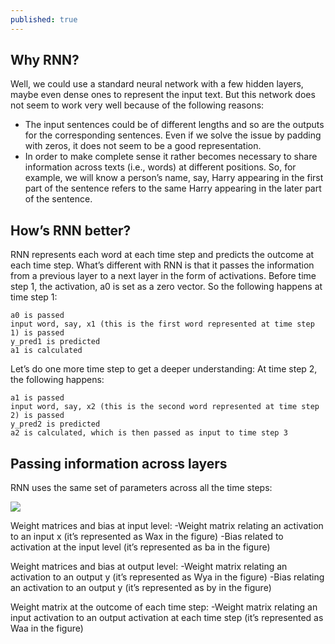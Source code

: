 ```yaml
---
published: true
---
```

## Why RNN?

Well, we could use a standard neural network with a few hidden layers, maybe even dense ones to represent the input text. But this network does not seem to work very well because of the following reasons:
- The input sentences could be of different lengths and so are the outputs for the corresponding sentences. Even if we solve the issue by padding with zeros, it does not seem to be a good representation.
- In order to make complete sense it rather becomes necessary to share information across texts (i.e., words) at different positions. So, for example, we will know a person’s name, say, Harry appearing in the first part of the sentence refers to the same Harry appearing in the later part of the sentence.


## How’s RNN better?

RNN represents each word at each time step and predicts the outcome at each time step. What’s different with RNN is that it passes the information from a previous layer to a next layer in the form of activations. Before time step 1, the activation, a0 is set as a zero vector. So the following happens at time step 1:

	a0 is passed
	input word, say, x1 (this is the first word represented at time step 1) is passed
	y_pred1 is predicted 
	a1 is calculated

Let’s do one more time step to get a deeper understanding:
At time step 2, the following happens:

	a1 is passed 
	input word, say, x2 (this is the second word represented at time step 2) is passed
	y_pred2 is predicted 
	a2 is calculated, which is then passed as input to time step 3


## Passing information across layers ##

RNN uses the same set of parameters across all the time steps:

![]({{site.baseurl}}/https://github.com/chidamodu/blog/gh-pages/images/RNN.png)

Weight matrices and bias at input level:
	-Weight matrix relating an activation to an input x (it’s represented as Wax in the figure)
	-Bias related to activation at the input level (it’s represented as ba in the figure)

Weight matrices and bias at output level:
	-Weight matrix relating an activation to an output y (it’s represented as Wya in the figure)
	-Bias relating an activation to an output y (it’s represented as by in the figure)

Weight matrix at the outcome of each time step:
	-Weight matrix relating an input activation to an output activation at each time step 
	(it’s represented as Waa in the figure)
	
